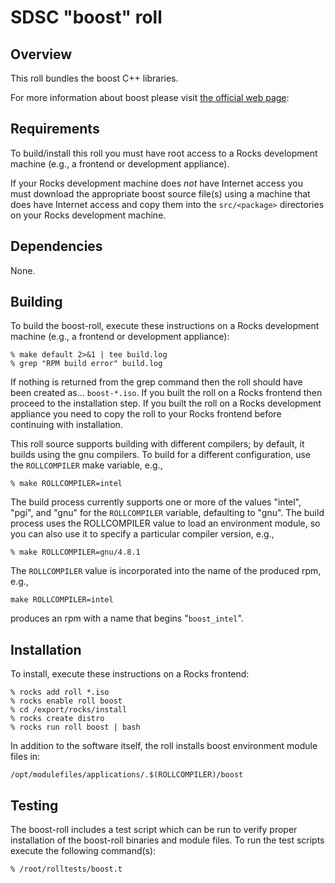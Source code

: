 # SDSC "boost" roll

## Overview

This roll bundles the boost C++ libraries.

For more information about boost please visit <a href="http://www.boost.org">the
official web page</a>:

## Requirements

To build/install this roll you must have root access to a Rocks development
machine (e.g., a frontend or development appliance).

If your Rocks development machine does *not* have Internet access you must
download the appropriate boost source file(s) using a machine that does
have Internet access and copy them into the `src/<package>` directories on your
Rocks development machine.


## Dependencies

None.


## Building

To build the boost-roll, execute these instructions on a Rocks development
machine (e.g., a frontend or development appliance):

```shell
% make default 2>&1 | tee build.log
% grep "RPM build error" build.log
```

If nothing is returned from the grep command then the roll should have been
created as... `boost-*.iso`. If you built the roll on a Rocks frontend then
proceed to the installation step. If you built the roll on a Rocks development
appliance you need to copy the roll to your Rocks frontend before continuing
with installation.

This roll source supports building with different compilers; by default, it
builds using the gnu compilers.  To build for a different configuration, use
the `ROLLCOMPILER` make variable, e.g.,

```shell
% make ROLLCOMPILER=intel
```

The build process currently supports one or more of the values "intel", "pgi",
and "gnu" for the `ROLLCOMPILER` variable, defaulting to "gnu".  The build
process uses the ROLLCOMPILER value to load an environment module, so you can
also use it to specify a particular compiler version, e.g.,

```shell
% make ROLLCOMPILER=gnu/4.8.1
```

The `ROLLCOMPILER` value is incorporated into the name of the produced rpm, e.g.,

```shell
make ROLLCOMPILER=intel
```
produces an rpm with a name that begins "`boost_intel`".

## Installation

To install, execute these instructions on a Rocks frontend:

```shell
% rocks add roll *.iso
% rocks enable roll boost
% cd /export/rocks/install
% rocks create distro
% rocks run roll boost | bash
```

In addition to the software itself, the roll installs boost environment
module files in:

```shell
/opt/modulefiles/applications/.$(ROLLCOMPILER)/boost
```


## Testing

The boost-roll includes a test script which can be run to verify proper
installation of the boost-roll binaries and module files. To run the test
scripts execute the following command(s):

```shell
% /root/rolltests/boost.t 
```
